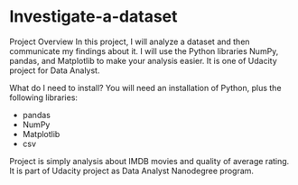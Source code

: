 # Investigate-a-dataset

Project Overview
In this project, I will analyze a dataset and then communicate my findings about it. I will use the Python libraries NumPy, pandas, and Matplotlib to make your analysis easier. It is one of Udacity project for Data Analyst.

What do I need to install?
You will need an installation of Python, plus the following libraries:

* pandas
* NumPy
* Matplotlib
* csv

Project is simply analysis about IMDB movies and quality of average rating. It is part of Udacity project as Data Analyst Nanodegree program. 
